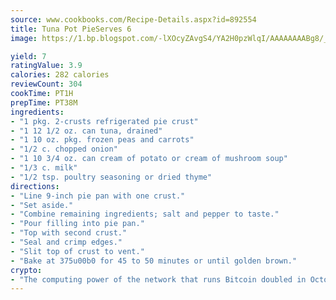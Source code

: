 ```yaml
---
source: www.cookbooks.com/Recipe-Details.aspx?id=892554
title: Tuna Pot PieServes 6  
image: https://1.bp.blogspot.com/-lXOcyZAvgS4/YA2H0pzWlqI/AAAAAAAABg8/_HX4JI-WmFM0Tz684w_qYjP9vBzksmFNgCLcBGAsYHQ/s219/20.png

yield: 7
ratingValue: 3.9
calories: 282 calories
reviewCount: 304
cookTime: PT1H
prepTime: PT38M
ingredients:
- "1 pkg. 2-crusts refrigerated pie crust"
- "1 12 1/2 oz. can tuna, drained"
- "1 10 oz. pkg. frozen peas and carrots"
- "1/2 c. chopped onion"
- "1 10 3/4 oz. can cream of potato or cream of mushroom soup"
- "1/3 c. milk"
- "1/2 tsp. poultry seasoning or dried thyme"
directions:
- "Line 9-inch pie pan with one crust."
- "Set aside."
- "Combine remaining ingredients; salt and pepper to taste."
- "Pour filling into pie pan."
- "Top with second crust."
- "Seal and crimp edges."
- "Slit top of crust to vent."
- "Bake at 375u00b0 for 45 to 50 minutes or until golden brown."
crypto:
- "The computing power of the network that runs Bitcoin doubled in October, pushing out all but the most dedicated miners."
---
```

